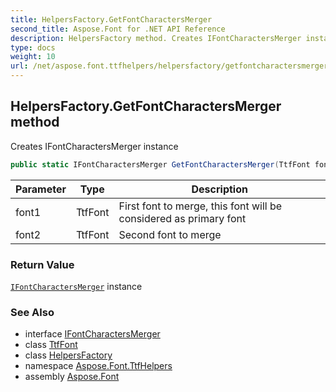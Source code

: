 ```yaml
---
title: HelpersFactory.GetFontCharactersMerger
second_title: Aspose.Font for .NET API Reference
description: HelpersFactory method. Creates IFontCharactersMerger instance
type: docs
weight: 10
url: /net/aspose.font.ttfhelpers/helpersfactory/getfontcharactersmerger/
---
```

## HelpersFactory.GetFontCharactersMerger method

Creates IFontCharactersMerger instance

```csharp
public static IFontCharactersMerger GetFontCharactersMerger(TtfFont font1, TtfFont font2)
```

| Parameter | Type | Description |
| --- | --- | --- |
| font1 | TtfFont | First font to merge, this font will be considered as primary font |
| font2 | TtfFont | Second font to merge |

### Return Value

[`IFontCharactersMerger`](../../ifontcharactersmerger/) instance

### See Also

* interface [IFontCharactersMerger](../../ifontcharactersmerger/)
* class [TtfFont](../../../aspose.font.ttf/ttffont/)
* class [HelpersFactory](../)
* namespace [Aspose.Font.TtfHelpers](../../helpersfactory/)
* assembly [Aspose.Font](../../../)



